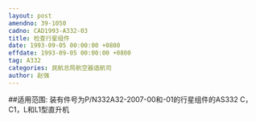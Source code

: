 ```yaml
---
layout: post
amendno: 39-1050
cadno: CAD1993-A332-03
title: 检查行星组件
date: 1993-09-05 00:00:00 +0800
effdate: 1993-09-05 00:00:00 +0800
tag: A332
categories: 民航总局航空器适航司
author: 赵强
---
```


##适用范围:
装有件号为P/N332A32-2007-00和-01的行星组件的AS332 C，C1，L和L1型直升机

